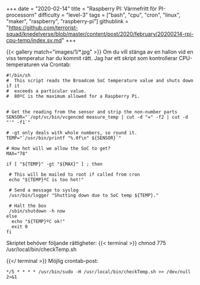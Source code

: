 +++
date = "2020-02-14"
title = "Raspberry PI: Värmefritt för PI-processorn"
difficulty = "level-3"
tags = ["bash", "cpu", "cron", "linux", "maker", "raspberry", "raspberry-pi"]
githublink = "https://github.com/terrorist-squad/knedelverse/blob/master/content/post/2020/february/20200214-rpi-cpu-temp/index.sv.md"
+++

{{< gallery match="images/1/*.jpg" >}}
Om du vill stänga av en hallon vid en viss temperatur har du kommit rätt. Jag har ett skript som kontrollerar CPU-temperaturen via Crontab:
```
#!/bin/sh
#  This script reads the Broadcom SoC temperature value and shuts down if it
#  exceeds a particular value.
#  80ºC is the maximum allowed for a Raspberry Pi.


# Get the reading from the sensor and strip the non-number parts
SENSOR="`/opt/vc/bin/vcgencmd measure_temp | cut -d "=" -f2 | cut -d "'" -f1`"

# -gt only deals with whole numbers, so round it.
TEMP="`/usr/bin/printf "%.0f\n" ${SENSOR}`"

# How hot will we allow the SoC to get?
MAX="78"

if [ "${TEMP}" -gt "${MAX}" ] ; then

 # This will be mailed to root if called from cron
 echo "${TEMP}ºC is too hot!"

 # Send a message to syslog
 /usr/bin/logger "Shutting down due to SoC temp ${TEMP}."

 # Halt the box
 /sbin/shutdown -h now
else
  echo "${TEMP}ºC ok!"
  exit 0
fi

```
Skriptet behöver följande rättigheter:
{{< terminal >}}
chmod 775 /usr/local/bin/checkTemp.sh

{{</ terminal >}}
Möjlig crontab-post:
```
*/5 * * * * /usr/bin/sudo -H /usr/local/bin/checkTemp.sh >> /dev/null 2>&1

```

